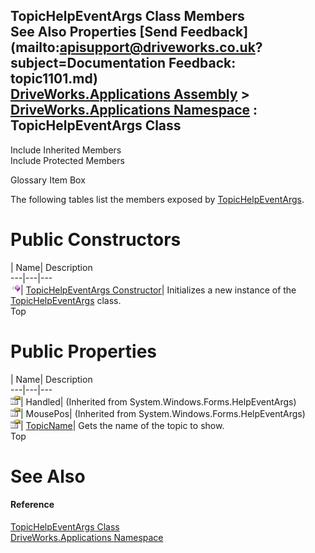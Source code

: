 TopicHelpEventArgs Class Members   
See Also Properties [Send Feedback](mailto:apisupport@driveworks.co.uk?subject=Documentation Feedback: topic1101.md)  
[DriveWorks.Applications Assembly](topic13.md) > [DriveWorks.Applications Namespace](topic16.md) : TopicHelpEventArgs Class  
---  
  
Include Inherited Members    
Include Protected Members  


Glossary Item Box

The following tables list the members exposed by [TopicHelpEventArgs](topic1101.md).

# Public Constructors

| Name| Description  
---|---|---  
![Public Constructor](dotnetimages/publicConstructor.gif)| [TopicHelpEventArgs Constructor](topic1107.md)| Initializes a new instance of the [TopicHelpEventArgs](topic1101.md) class.   
Top

# Public Properties

| Name| Description  
---|---|---  
![Public Property](dotnetimages/publicProperty.gif)| Handled|  (Inherited from System.Windows.Forms.HelpEventArgs)  
![Public Property](dotnetimages/publicProperty.gif)| MousePos|  (Inherited from System.Windows.Forms.HelpEventArgs)  
![Public Property](dotnetimages/publicProperty.gif)| [TopicName](topic1108.md)| Gets the name of the topic to show.   
Top

# See Also

#### Reference

[TopicHelpEventArgs Class](topic1101.md)   
[DriveWorks.Applications Namespace](topic16.md)


